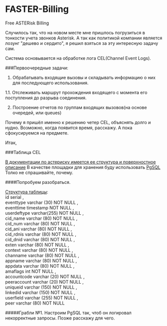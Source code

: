 # FASTER-Billing
Free ASTERisk Billing

Случилось так, что на новом месте мне пришлось погрузиться в тонкости учета звонков Asterisk. А так как политикой компании является лозунг "дешево и сердито", я решил взяться за эту интересную задачу сам.

Система основывается на обработке лога CEL(Channel Event Logs).

###Первоочередные задачи:
1.   Обрабатывать входящие вызовы и складывать информацию о них для последующего использования.

1.1. Отслеживать маршрут прохождения входящего с момента его поступления до разрыва соединения.

2.   Построение отчетов по группам входящих вызовов(на основе очередей, или queues)

   
Почему я пришёл именно к решению четер CEL, объяснять долго и нудно. Возможно, когда появится время, расскажу. А пока сфокусируемся на предмете.

Итак, 

###Таблица CEL

[В документации по астериску имеется ее структура и поверхностное описание](https://wiki.asterisk.org/wiki/pages/viewpage.action?pageId=5242932)
В качестве площадки для хранения буду использовать [PgSQL](http://www.postgresql.org) Толко не спрашивайте, почему.

####Попробуем разобраться.

[Структура таблицы](https://wiki.asterisk.org/wiki/display/AST/PostgreSQL+CEL+Backend):    
    id serial ,  
    eventtype varchar (30) NOT NULL ,  
    eventtime timestamp NOT NULL ,      
    userdeftype varchar(255) NOT NULL ,   
    cid_name varchar (80) NOT NULL ,    
    cid_num varchar (80) NOT NULL ,   
    cid_ani varchar (80) NOT NULL ,    
    cid_rdnis varchar (80) NOT NULL ,   
    cid_dnid varchar (80) NOT NULL ,   
    exten varchar (80) NOT NULL ,   
    context varchar (80) NOT NULL ,    
    channame varchar (80) NOT NULL ,   
    appname varchar (80) NOT NULL ,   
    appdata varchar (80) NOT NULL ,    
    amaflags int NOT NULL ,   
    accountcode varchar (20) NOT NULL ,   
    peeraccount varchar (20) NOT NULL ,   
    uniqueid varchar (150) NOT NULL ,   
    linkedid varchar (150) NOT NULL ,    
    userfield varchar (255) NOT NULL ,   
    peer varchar (80) NOT NULL    

#####Грабли №1.
Настроим PgSQL так, чтоб он логировал некорректные запросы. Позже расскажу для чего.
